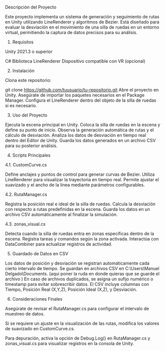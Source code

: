 Descripción del Proyecto

Este proyecto implementa un sistema de generación y seguimiento de rutas en Unity utilizando LineRenderer y algoritmos de Bezier. Está diseñado para evaluar la desviación en el movimiento de una silla de ruedas en un entorno virtual, permitiendo la captura de datos precisos para su análisis.

1. Requisitos

Unity 2021.3 o superior

C#
Biblioteca LineRenderer
Dispositivo compatible con VR (opcional)

2. Instalación

Clona este repositorio:

git clone https://github.com/tuusuario/tu-repositorio.git
Abre el proyecto en Unity.
Asegúrate de importar los paquetes necesarios en el Package Manager.
Configura el LineRenderer dentro del objeto de la silla de ruedas si es necesario.

3. Uso del Proyecto

Ejecuta la escena principal en Unity.
Coloca la silla de ruedas en la escena y define su punto de inicio.
Observa la generación automática de rutas y el cálculo de desviación.
Analiza los datos de desviación en tiempo real dentro del Editor de Unity.
Guarda los datos generados en un archivo CSV para su posterior análisis.

4. Scripts Principales

4.1. CustomCurve.cs

Define anclajes y puntos de control para generar curvas de Bezier.
Utiliza LineRenderer para visualizar la trayectoria en tiempo real.
Permite ajustar el suavizado y el ancho de la línea mediante parámetros configurables.

4.2. RutaManager.cs

Registra la posición real e ideal de la silla de ruedas.
Calcula la desviación con respecto a rutas predefinidas en la escena.
Guarda los datos en un archivo CSV automáticamente al finalizar la simulación.

4.3. zonas_visual.cs

Detecta cuando la silla de ruedas entra en zonas específicas dentro de la escena.
Registra tareas y comandos según la zona activada.
Interactúa con DataCombiner para actualizar registros de actividad.

5. Guardado de Datos en CSV

Los datos de posición y desviación se registran automáticamente cada cierto intervalo de tiempo.
Se guardan en archivos CSV en C:\Users\Manuel Delgado\Documents. (aqui poner la ruda en donde quieras que se guarde el archivo )
En caso de archivos duplicados, se asigna un sufijo numérico o timestamp para evitar sobrescribir datos.
El CSV incluye columnas con Tiempo, Posición Real (X,Y,Z), Posición Ideal (X,Z), y Desviación.

6. Consideraciones Finales

Asegúrate de revisar el RutaManager.cs para configurar el intervalo de muestreo de datos.

Si se requiere un ajuste en la visualización de las rutas, modifica los valores de suavizado en CustomCurve.cs.

Para depuración, activa la opción de Debug.Log() en RutaManager.cs y zonas_visual.cs para visualizar registros en la consola de Unity.
